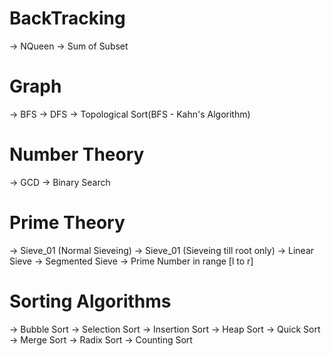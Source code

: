 # BackTracking
 -> NQueen
 -> Sum of Subset
# Graph
  -> BFS
  -> DFS
  -> Topological Sort(BFS - Kahn's Algorithm)
# Number Theory
 -> GCD
 -> Binary Search
 # Prime Theory
   -> Sieve_01 (Normal Sieveing)
   -> Sieve_01 (Sieveing till root only)
   -> Linear Sieve
   -> Segmented Sieve
   -> Prime Number in range [l to r]
# Sorting Algorithms
 -> Bubble Sort
 -> Selection Sort
 -> Insertion Sort
 -> Heap Sort
 -> Quick Sort
 -> Merge Sort
 -> Radix Sort
 -> Counting Sort
 
